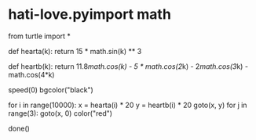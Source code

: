 # hati-love.pyimport math
from turtle import *

def hearta(k):
    return 15 * math.sin(k) ** 3

def heartb(k):
    return 11.8*math.cos(k) - 5 * math.cos(2*k) - 2*math.cos(3*k) - math.cos(4*k)

speed(0)
bgcolor("black")

for i in range(10000):
    x = hearta(i) * 20
    y = heartb(i) * 20
    goto(x, y)
    for j in range(3):
        goto(x, 0)
        color("red")

done()
